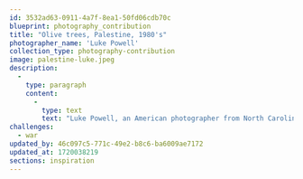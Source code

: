 ```yaml
---
id: 3532ad63-0911-4a7f-8ea1-50fd06cdb70c
blueprint: photography_contribution
title: "Olive trees, Palestine, 1980's"
photographer_name: 'Luke Powell'
collection_type: photography-contribution
image: palestine-luke.jpeg
description:
  -
    type: paragraph
    content:
      -
        type: text
        text: "Luke Powell, an American photographer from North Carolina, spent six years photographing in the Fertile Crescent  --  birthplace of agriculture, writing and civilization  --  from the late 1970's to the early 1980's, creating his famous Afghan Folio. Luke was a master of the golden mean and, not least, he was one of the few image-makers who still made his own dye-transfer prints, which he exhibited widely across the planet. "
challenges:
  - war
updated_by: 46c097c5-771c-49e2-b8c6-ba6009ae7172
updated_at: 1720038219
sections: inspiration
---
```

